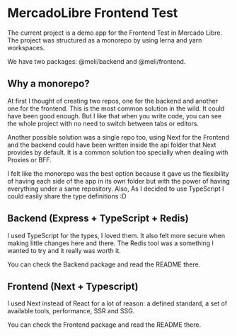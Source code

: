 # MercadoLibre Frontend Test

The current project is a demo app for the Frontend Test in Mercado Libre. The project was structured as a monorepo by using lerna and yarn workspaces.

We have two packages: @meli/backend and @meli/frontend.

## Why a monorepo?

At first I thought of creating two repos, one for the backend and another one for the frontend. This is the most common solution in the wild.
It could have been good enough. But I like that when you write code, you can see the whole project with no need to switch between tabs or editors.

Another possible solution was a single repo too, using Next for the Frontend and the backend could have been written inside the api folder that Next provides by default. It is a common solution too specially when dealing with Proxies or BFF.

I felt like the monorepo was the best option because it gave us the flexibility of having each side of the app in its own folder but with the power of having everything under a same repository. Also, As I decided to use TypeScript I could easily share the type definitions :D

## Backend (Express + TypeScript + Redis)

I used TypeScript for the types, I loved them. It also felt more secure when making little changes here and there. The Redis tool was a something I wanted to try and it really was worth it.

You can check the Backend package and read the README there.

## Frontend (Next + Typescript)

I used Next instead of React for a lot of reason: a defined standard, a set of available tools, performance, SSR and SSG.

You can check the Frontend package and read the README there.